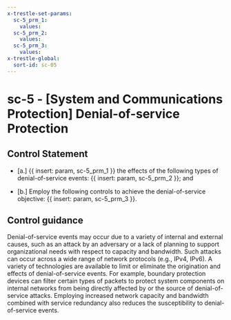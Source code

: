 ```yaml
---
x-trestle-set-params:
  sc-5_prm_1:
    values:
  sc-5_prm_2:
    values:
  sc-5_prm_3:
    values:
x-trestle-global:
  sort-id: sc-05
---
```


# sc-5 - \[System and Communications Protection\] Denial-of-service Protection

## Control Statement

- \[a.\] {{ insert: param, sc-5_prm_1 }} the effects of the following types of denial-of-service events: {{ insert: param, sc-5_prm_2 }}; and

- \[b.\] Employ the following controls to achieve the denial-of-service objective: {{ insert: param, sc-5_prm_3 }}.

## Control guidance

Denial-of-service events may occur due to a variety of internal and external causes, such as an attack by an adversary or a lack of planning to support organizational needs with respect to capacity and bandwidth. Such attacks can occur across a wide range of network protocols (e.g., IPv4, IPv6). A variety of technologies are available to limit or eliminate the origination and effects of denial-of-service events. For example, boundary protection devices can filter certain types of packets to protect system components on internal networks from being directly affected by or the source of denial-of-service attacks. Employing increased network capacity and bandwidth combined with service redundancy also reduces the susceptibility to denial-of-service events.
